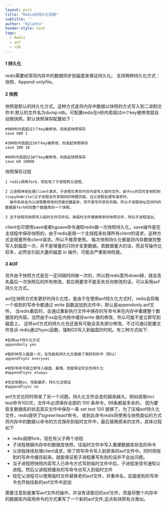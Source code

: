 ```yaml
---
layout: post
title: "Redis的持久化机制"
subtitle: ''
author: "DylanYu"
header-style: text
tags:
  - Redis
  - aof
  - rdb
---
```


#### 1 持久化
redis需要经常将内存中的数据同步到磁盘来保证持久化。 支持两种持久化方式：快照、Append-onlyfile。

#### 2 快照
快照是默认的持久化方式。这种方式是将内存中数据以快照的方式写入到二进制文件中,默认的文件名为dump.rdb。可配置redis在n秒内若超过m个key被修改就自动做快照，默认快照保存配置如下：

```
#900秒内若超过1个key被修改，则发起快照保存
save 900 1

#300秒内若超过10个key被修改，则发起快照保存
save 300 10

#60秒内若超过1W个key被修改，则发起快照保存
save 60 10000
```

快照保存过程

    1 redis调用fork，现在有了子进程和父进程。

    2 父进程继续处理client请求，子进程负责将内存内容写入临时文件。由于os的实时复制机制(copyOnWrite)父子进程会共享相同的物理页面，当父进程处理写请求时，
      操作系统会为父进程要修改的页面创建副本，而不是写共享的页面。所以子进程地址空间内的数据是fork时刻整个数据库的一个快照。

    3 当子进程将快照写入临时文件完毕后，用临时文件替换原来的快照文件，然后子进程退出。

client也可使用save或者bgsave命令通知redis做一次快照持久化。save操作是在主线程中保存快照的，由于redis是用一个主线程来处理所有client的请求，这种方式会阻塞所有client请求。所以不推荐使用。
每次快照持久化都是将内存数据完整写入到磁盘一次，并不是增量的只同步变更数据。若数据量大的话，而且写操作比较多，必然会引起大量的磁盘 io 操作，可能会严重影响性能。

#### 3 AOF
  另外由于快照方式是在一定间隔时间做一次的，所以若redis意外down掉，就会丢失最后一次快照后的所有修改。若应用要求不能丢失任何修改的话，可以采用aof持久化方式。

  aof比快照方式有更好的持久化性，是由于在使用aof持久化方式时，redis会将每一个收到的写命令都通过 write 函数追加到文件中，默认是appendonly.aof文件。
  当redis重启时，会通过重新执行文件中保存的写命令来在内存中重建整个数据库的内容。当然由于os会在内核中缓存write 做的修改，所以可能不是立即写到磁盘上。
  这样aof方式的持久化也还是有可能会丢失部分修改。不过可通过配置文件告诉 redis通过fsync函数，强制OS写入到磁盘的时机。有三种方式如下:
```
#启用aof持久化方式
appendonly yes

#每秒钟写入磁盘一次，在性能和持久化方面做了很好的折中（默认）
appendfsync everysec

#收到写命令就立即写入磁盘，最慢，但是保证完全的持久化
#appendfsync always

#完全依赖os，性能最好，持久化没保证
#appendfsync no
```

aof方式也同时带来了另一个问题。持久化文件会变的越来越大。例如调用incr test命令100次，文件中必须保存全部的 100 条命令，99条都是多余的，
因为要恢复数据库的状态其实文件中保存一条 set test 100 就够了。为了压缩aof持久化文件，redis提供了bgrewriteaof命令。
收到此命令redis将使用与快照类似的方式将内存中的数据以命令的方式保存到临时文件中，最后替换原来的文件。具体过程如下

- redis调用fork，现在有父子两个进程
- 子进程根据内存中的数据库快照，往临时文件中写入重建数据库状态的命令
- 父进程继续处理client请求，除了把写命令写入到原来的aof文件中。同时把收到的写命令缓存起来。就能保证若子进程重写失败的话并不会出问题。
- 当子进程把快照内容写入已命令方式写到临时文件中后，子进程发信号通知父进程。然后父进程把缓存的写命令也写入到临时文件
- 现在父进程可以使用临时文件替换老的aof文件，并重命名，后面收到的写命令也开始往新的aof文件中追加

需要注意到是重写aof文件的操作，并没有读取旧的aof文件，而是将整个内存中的数据库内容用命令的方式重写了一个新的aof文件,这点和快照有点类似。